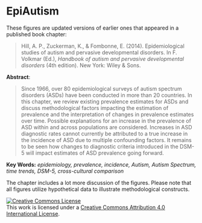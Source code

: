 # EpiAutism
These figures are updated versions of earlier ones that appeared in a published book chapter:

> Hill, A. P., Zuckerman, K., & Fombonne, E. (2014). Epidemiological studies of autism and pervasive developmental disorders. In F. Volkmar (Ed.), *Handbook of autism and pervasive developmental disorders* (4th edition). New York: Wiley & Sons.

**Abstract**:

> Since 1966, over 80 epidemiological surveys of autism spectrum disorders (ASDs) have been conducted in more than 20 countries. In this chapter, we review existing prevalence estimates for ASDs and discuss methodological factors impacting the estimation of prevalence and the interpretation of changes in prevalence estimates over time. Possible explanations for an increase in the prevalence of ASD within and across populations are considered. Increases in ASD diagnostic rates cannot currently be attributed to a true increase in the incidence of ASD due to multiple confounding factors. It remains to be seen how changes to diagnostic criteria introduced in the DSM-5 will impact estimates of ASD prevalence going forward.

**Key Words:** *epidemiology, prevalence, incidence, Autism, Autism Spectrum, time trends, DSM-5, cross-cultural comparison*

The chapter includes a lot more discussion of the figures. Please note that all figures utilize hypothetical data to illustrate methodological constructs.

<div class="jumbotron">
  <a rel="license" href="http://creativecommons.org/licenses/by/4.0/"><img alt="Creative Commons License" style="border-width:0" src="https://i.creativecommons.org/l/by/4.0/88x31.png" /></a><br />This work is licensed under a <a rel="license" href="http://creativecommons.org/licenses/by/4.0/">Creative Commons Attribution 4.0 International License</a>.
</div>

